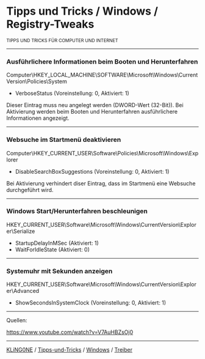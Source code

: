 # Tipps und Tricks / Windows / Registry-Tweaks
<small>TIPPS UND TRICKS FÜR COMPUTER UND INTERNET</small>

---

### Ausführlichere Informationen beim Booten und Herunterfahren

Computer\HKEY_LOCAL_MACHINE\SOFTWARE\Microsoft\Windows\CurrentVersion\Policies\System

* VerboseStatus (Voreinstellung: 0, Aktiviert: 1)

Dieser Eintrag muss neu angelegt werden (DWORD-Wert (32-Bit)). Bei Aktivierung werden beim Booten und Herunterfahren ausführlichere Informationen angezeigt.

---

### Websuche im Startmenü deaktivieren

Computer\HKEY_CURRENT_USER\Software\Policies\Microsoft\Windows\Explorer

* DisableSearchBoxSuggestions (Voreinstellung: 0, Aktiviert: 1)

Bei Aktivierung verhindert diser Eintrag, dass im Startmenü eine Websuche durchgeführt wird.

---

### Windows Start/Herunterfahren beschleunigen

HKEY_CURRENT_USER\Software\Microsoft\Windows\CurrentVersion\Explorer\Serialize

* StartupDelayInMSec (Aktiviert: 1)
* WaitForIdleState (Aktiviert: 0)

---

### Systemuhr mit Sekunden anzeigen

HKEY_CURRENT_USER\Software\Microsoft\Windows\CurrentVersion\Explorer\Advanced

* ShowSecondsInSystemClock (Voreinstellung: 0, Aktiviert: 1)

---

Quellen:

https://www.youtube.com/watch?v=V7AuHBZsOj0

---

[KLiNG0NE](https://github.com/KLiNG0NE/) / [Tipps-und-Tricks](https://github.com/KLiNG0NE/Tipps-und-Tricks) / [Windows](../README.md) / [Treiber](README.md)
